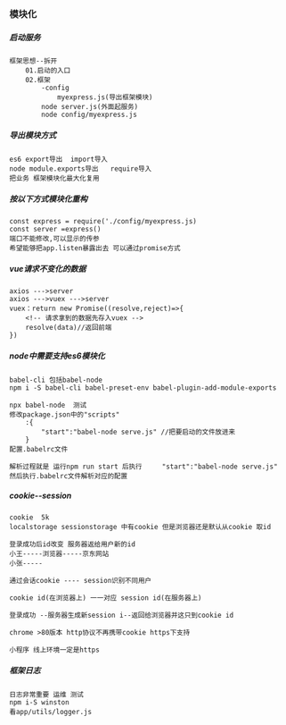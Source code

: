 ### 模块化

##### 启动服务
    框架思想--拆开
        01.启动的入口
        02.框架
            -config
                myexpress.js(导出框架模块)
            node server.js(外面起服务)
            node config/myexpress.js

##### 导出模块方式
    es6 export导出  import导入
    node module.exports导出   require导入
    把业务 框架模块化最大化复用

##### 按以下方式模块化重构 
    const express = require('./config/myexpress.js)
    const server =express()
    端口不能修改,可以显示的传参
    希望能够把app.listen暴露出去 可以通过promise方式

##### vue请求不变化的数据
    axios --->server
    axios --->vuex --->server
    vuex：return new Promise((resolve,reject)=>{
        <!-- 请求拿到的数据先存入vuex -->
        resolve(data)//返回前端
    })
##### node中需要支持es6模块化
    babel-cli 包括babel-node
    npm i -S babel-cli babel-preset-env babel-plugin-add-module-exports

    npx babel-node  测试
    修改package.json中的"scripts"
        :{
            "start":"babel-node serve.js" //把要启动的文件放进来
        }
    配置.babelrc文件

    解析过程就是 运行npm run start 后执行     "start":"babel-node serve.js"
    然后执行.babelrc文件解析对应的配置

##### cookie--session
    cookie  5k
    localstorage sessionstorage 中有cookie 但是浏览器还是默认从cookie 取id

    登录成功后id改变 服务器返给用户新的id
    小王-----浏览器-----京东网站
    小张-----

    通过会话cookie ---- session识别不同用户

    cookie id(在浏览器上) 一一对应 session id(在服务器上)

    登录成功 --服务器生成新session i--返回给浏览器并这只到cookie id

    chrome >80版本 http协议不再携带cookie https下支持

    小程序 线上环境一定是https

##### 框架日志
    日志非常重要 运维 测试
    npm i-S winston 
    看app/utils/logger.js